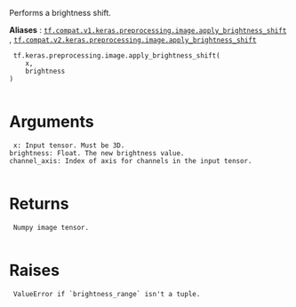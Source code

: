 Performs a brightness shift.

**Aliases** : [ `tf.compat.v1.keras.preprocessing.image.apply_brightness_shift` ](/api_docs/python/tf/keras/preprocessing/image/apply_brightness_shift), [ `tf.compat.v2.keras.preprocessing.image.apply_brightness_shift` ](/api_docs/python/tf/keras/preprocessing/image/apply_brightness_shift)

```
 tf.keras.preprocessing.image.apply_brightness_shift(
    x,
    brightness
)
 
```

# Arguments


```
 x: Input tensor. Must be 3D.
brightness: Float. The new brightness value.
channel_axis: Index of axis for channels in the input tensor.
 
```

# Returns


```
 Numpy image tensor.
 
```

# Raises


```
 ValueError if `brightness_range` isn't a tuple.
 
```

